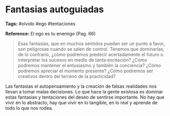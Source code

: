 # Fantasias autoguiadas

**Tags:** #olvido #ego #tentaciones

**Reference:** El ego es tu enemigo (Pag. 66)

> Esas fantasías, que en muchos sentidos pueden ser un punto a favor, son peligrosas cuando se salen de control. Tenemos que dominarlas, de lo contrario, ¿cómo podremos predecir acertadamente el futuro o interpretar los sucesos en medio de tanta excitación? ¿Cómo podremos mantener el entusiasmo y también la conciencia? ¿Cómo podremos apreciar el momento presente? ¿Cómo podremos ser creativos dentro del terreno de la practicidad?

Las fantasias el autopensamiento y la creacion de falsas realidades nos llevan a tomar malas decisiones. Lo que hace la gente existosa es dominar estas fantasias y tentaciones del deseo de sentirse importante. No hay que vivir en lo abstracto, hay que vivir en lo tangible, en lo real y aprende de todo lo que nos rodea.